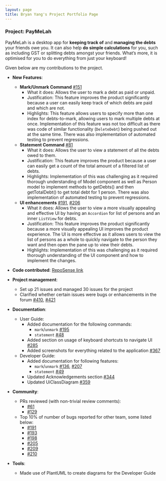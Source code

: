 ```yaml
---
layout: page
title: Bryan Yang's Project Portfolio Page
---
```


### Project: PayMeLah

PayMeLah is a desktop app for **keeping track of** and **managing the debts** your friends owe you. It can also help **do simple calculations** for you, such as including GST or splitting debts amongst your friends. What’s more, it is optimised for you to do everything from just your keyboard!

Given below are my contributions to the project.

* **New Features**:
    * **Mark/Unmark Command** [#151](https://github.com/AY2223S1-CS2103T-W13-3/tp/pull/151)
        * What it does: Allows the user to mark a debt as paid or unpaid.
        * Justification: This feature improves the product significantly because a user can easily keep track of which debts are paid and which are not.
        * Highlights: This feature allows users to specify more than one index for debts-to-mark, allowing users to mark multiple debts at once.
        Implementation of this feature was not too difficult as there was code of similar functionality (`DeleteDebt`) being pushed out at the same time. There was also implementation of automated testing to prevent regressions.
    * **Statement Command** [#81](https://github.com/AY2223S1-CS2103T-W13-3/tp/pull/81)
        * What it does: Allows the user to view a statement of all the debts owed to them.
        * Justification: This feature improves the product because a user can easily get a count of the total amount of a filtered list of debts.
        * Highlights: Implementation of this was challenging as it required thorough understanding of Model component as well as Person model to implement methods to getDebts() and then getTotalDebt() to get total debt for 1 person. There was also implementation of automated testing to prevent regressions.
    * **UI enhancements** [#191](https://github.com/AY2223S1-CS2103T-W13-3/tp/pull/191), [#206](https://github.com/AY2223S1-CS2103T-W13-3/tp/pull/206)
        * What it does: Allows the user to view a more visually appealing and effective UI by having an `Accordion` for list of persons and an inner `ListView` for debts.
        * Justification: This feature improves the product significantly because a more visually appealing UI improves the product experience. The UI is more effective as it allows users to view the list of persons as a whole to quickly navigate to the person they want and then open the pane up to view their debts.
        * Highlights: Implementation of this was challenging as it required thorough understanding of the UI component and how to implement the changes.
* **Code contributed**: [RepoSense link](https://nus-cs2103-ay2223s1.github.io/tp-dashboard/?search=&sort=groupTitle&sortWithin=title&timeframe=commit&mergegroup=&groupSelect=groupByRepos&breakdown=true&checkedFileTypes=docs~functional-code~test-code~other&since=2022-09-16&tabOpen=true&tabType=authorship&tabAuthor=TheSoggy&tabRepo=AY2223S1-CS2103T-W13-3%2Ftp%5Bmaster%5D&authorshipIsMergeGroup=false&authorshipFileTypes=docs~functional-code~test-code~other&authorshipIsBinaryFileTypeChecked=false&authorshipIsIgnoredFilesChecked=false)

* **Project management**:
    * Set up 21 issues and managed 30 issues for the project
    * Clarified whether certain issues were bugs or enhancements in the forum [#410](https://github.com/nus-cs2103-AY2223S1/forum/issues/410), [#421](https://github.com/nus-cs2103-AY2223S1/forum/issues/421)

* **Documentation**:
    * User Guide:
        * Added documentation for the following commands:
            * `mark`/`unmark` [#195](https://github.com/AY2223S1-CS2103T-W13-3/tp/pull/195)
            * `statement` [#48](https://github.com/AY2223S1-CS2103T-W13-3/tp/pull/48)
        * Added section on usage of keyboard shortcuts to navigate UI [#285](https://github.com/AY2223S1-CS2103T-W13-3/tp/pull/285)
        * Added screenshots for everything related to the application [#367](https://github.com/AY2223S1-CS2103T-W13-3/tp/pull/367)
    * Developer Guide:
        * Added documentation for following features:
            * `mark`/`unmark` [#136](https://github.com/AY2223S1-CS2103T-W13-3/tp/pull/136), [#207](https://github.com/AY2223S1-CS2103T-W13-3/tp/pull/207)
            * `statement` [#49](https://github.com/AY2223S1-CS2103T-W13-3/tp/pull/49)
        * Updated Acknowledgements section [#344](https://github.com/AY2223S1-CS2103T-W13-3/tp/pull/344)
        * Updated UiClassDiagram [#359](https://github.com/AY2223S1-CS2103T-W13-3/tp/pull/359)

* **Community**:
    * PRs reviewed (with non-trivial review comments):
        * [#61](https://github.com/AY2223S1-CS2103T-W13-3/tp/pull/61)
        * [#129](https://github.com/AY2223S1-CS2103T-W13-3/tp/pull/129)
    * Top 10% of number of bugs reported for other team, some listed below:
        * [#191](https://github.com/AY2223S1-CS2103T-T15-1/tp/issues/191)
        * [#193](https://github.com/AY2223S1-CS2103T-T15-1/tp/issues/193)
        * [#198](https://github.com/AY2223S1-CS2103T-T15-1/tp/issues/198)
        * [#205](https://github.com/AY2223S1-CS2103T-T15-1/tp/issues/205)
        * [#209](https://github.com/AY2223S1-CS2103T-T15-1/tp/issues/209)
        * [#210](https://github.com/AY2223S1-CS2103T-T15-1/tp/issues/210)

* **Tools**:
    * Made use of PlantUML to create diagrams for the Developer Guide
